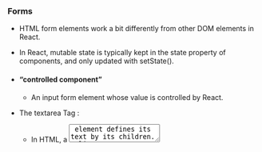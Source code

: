 ### Forms
- HTML form elements work a bit differently from other DOM elements in React.
- In React, mutable state is typically kept in the state property of components, and only updated with setState().
-  #### “controlled component” 
   -  An input form element whose value is controlled by React.
- The textarea Tag :
  - In HTML, a <textarea> element defines its text by its children.
  - In React, a <textarea> uses a value attribute instead. This way, a form using a <textarea> can be written very similarly to a form that uses a single-line input.

- the select tag :
  - In HTML, <select> creates a drop-down list. For example, this HTML creates a drop-down list of flavors.
  - Note that the Coconut option is initially selected, because of the selected attribute. React, instead of using this selected attribute, uses a value attribute on the root select tag. This is more convenient in a controlled component because you only need to update it in one place.

  

   